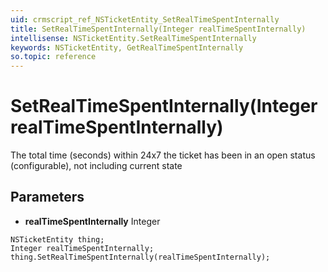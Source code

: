 ```yaml
---
uid: crmscript_ref_NSTicketEntity_SetRealTimeSpentInternally
title: SetRealTimeSpentInternally(Integer realTimeSpentInternally)
intellisense: NSTicketEntity.SetRealTimeSpentInternally
keywords: NSTicketEntity, GetRealTimeSpentInternally
so.topic: reference
---
```


# SetRealTimeSpentInternally(Integer realTimeSpentInternally)

The total time (seconds) within 24x7 the ticket has been in an open status (configurable), not including current state

## Parameters

* **realTimeSpentInternally** Integer

```crmscript
NSTicketEntity thing;
Integer realTimeSpentInternally;
thing.SetRealTimeSpentInternally(realTimeSpentInternally);
```

